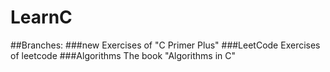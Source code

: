 # LearnC

##Branches:
###new  Exercises of "C Primer Plus"
###LeetCode Exercises of leetcode
###Algorithms The book "Algorithms in C"
